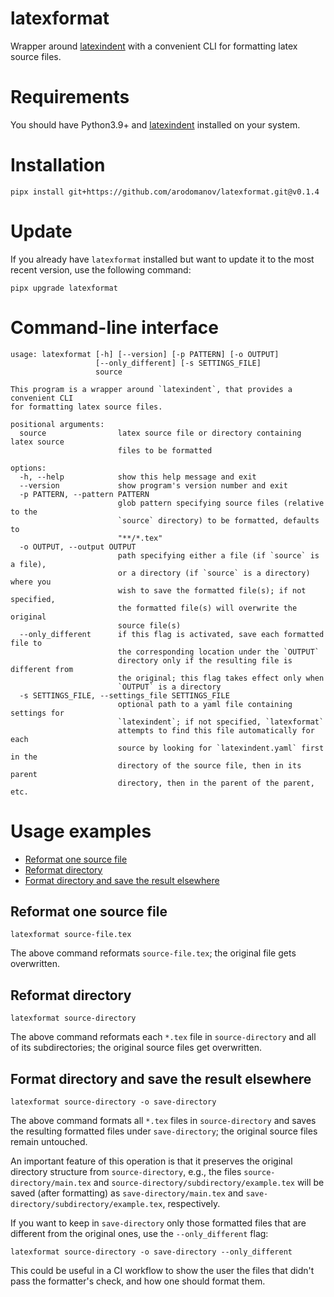# latexformat

Wrapper around [latexindent](https://github.com/cmhughes/latexindent.pl) with a convenient CLI for formatting latex
source files.

# Requirements

You should have Python3.9+ and
[latexindent](https://github.com/cmhughes/latexindent.pl)
installed on your system.

# Installation

```shell
pipx install git+https://github.com/arodomanov/latexformat.git@v0.1.4
```

# Update

If you already have `latexformat` installed but want to update it to the most
recent version, use the following command:
```shell
pipx upgrade latexformat
```

# Command-line interface

```shell
usage: latexformat [-h] [--version] [-p PATTERN] [-o OUTPUT]
                   [--only_different] [-s SETTINGS_FILE]
                   source

This program is a wrapper around `latexindent`, that provides a convenient CLI
for formatting latex source files.

positional arguments:
  source                latex source file or directory containing latex source
                        files to be formatted

options:
  -h, --help            show this help message and exit
  --version             show program's version number and exit
  -p PATTERN, --pattern PATTERN
                        glob pattern specifying source files (relative to the
                        `source` directory) to be formatted, defaults to
                        "**/*.tex"
  -o OUTPUT, --output OUTPUT
                        path specifying either a file (if `source` is a file),
                        or a directory (if `source` is a directory) where you
                        wish to save the formatted file(s); if not specified,
                        the formatted file(s) will overwrite the original
                        source file(s)
  --only_different      if this flag is activated, save each formatted file to
                        the corresponding location under the `OUTPUT`
                        directory only if the resulting file is different from
                        the original; this flag takes effect only when
                        `OUTPUT` is a directory
  -s SETTINGS_FILE, --settings_file SETTINGS_FILE
                        optional path to a yaml file containing settings for
                        `latexindent`; if not specified, `latexformat`
                        attempts to find this file automatically for each
                        source by looking for `latexindent.yaml` first in the
                        directory of the source file, then in its parent
                        directory, then in the parent of the parent, etc.
```

# Usage examples

- [Reformat one source file](#reformat-one-source-file)
- [Reformat directory](#reformat-directory)
- [Format directory and save the result elsewhere](#format-directory-and-save-the-result-elsewhere)

## Reformat one source file

```shell
latexformat source-file.tex
```

The above command reformats `source-file.tex`; the original file gets
overwritten.

## Reformat directory

```shell
latexformat source-directory
```

The above command reformats each `*.tex` file in `source-directory` and all of
its subdirectories; the original source files get overwritten.

## Format directory and save the result elsewhere

```shell
latexformat source-directory -o save-directory
```

The above command formats all `*.tex` files in `source-directory` and saves the
resulting formatted files under `save-directory`; the original source files
remain untouched.

An important feature of this operation is that it preserves the original
directory structure from `source-directory`, e.g., the files
`source-directory/main.tex` and `source-directory/subdirectory/example.tex`
will be saved (after formatting) as
`save-directory/main.tex` and `save-directory/subdirectory/example.tex`,
respectively.

If you want to keep in `save-directory` only those formatted files that are
different from the original ones, use the `--only_different` flag:
```shell
latexformat source-directory -o save-directory --only_different
```
This could be useful in a CI workflow to show the user the files that didn't
pass the formatter's check, and how one should format them.